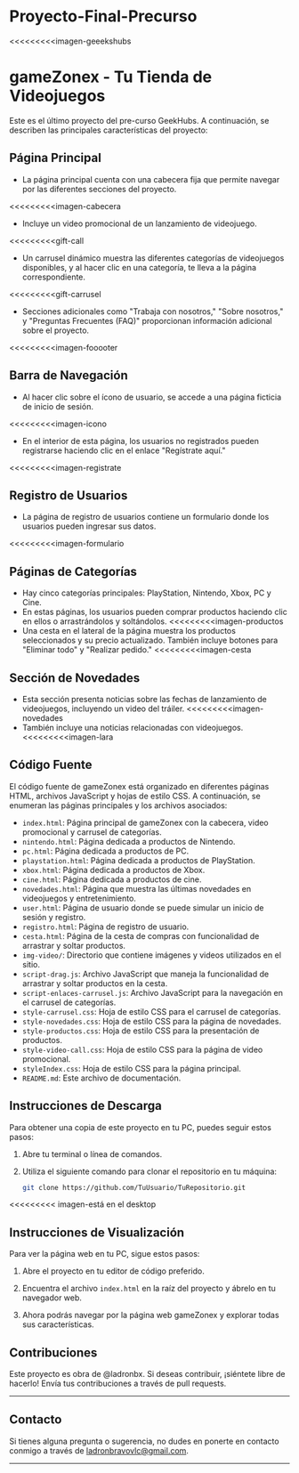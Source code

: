 # Proyecto-Final-Precurso
<<<<<<<<<imagen-geeekshubs


# gameZonex - Tu Tienda de Videojuegos

Este es el último proyecto del pre-curso GeekHubs.  A continuación, se describen las principales características del proyecto:

## Página Principal

- La página principal cuenta con una cabecera fija que permite navegar por las diferentes secciones del proyecto.

<<<<<<<<<imagen-cabecera

- Incluye un video promocional de un lanzamiento de videojuego.

<<<<<<<<<gift-call

- Un carrusel dinámico muestra las diferentes categorías de videojuegos disponibles, y al hacer clic en una categoría, te lleva a la página correspondiente.

<<<<<<<<<gift-carrusel

- Secciones adicionales como "Trabaja con nosotros," "Sobre nosotros," y "Preguntas Frecuentes (FAQ)" proporcionan información adicional sobre el proyecto.

<<<<<<<<<imagen-fooooter

## Barra de Navegación

- Al hacer clic sobre el ícono de usuario, se accede a una página ficticia de inicio de sesión.


<<<<<<<<<imagen-icono


- En el interior de esta página, los usuarios no registrados pueden registrarse haciendo clic en el enlace "Regístrate aquí."

<<<<<<<<<imagen-registrate

## Registro de Usuarios

- La página de registro de usuarios contiene un formulario donde los usuarios pueden ingresar sus datos.

<<<<<<<<<imagen-formulario

## Páginas de Categorías

- Hay cinco categorías principales: PlayStation, Nintendo, Xbox, PC y Cine.
- En estas páginas, los usuarios pueden comprar productos haciendo clic en ellos o arrastrándolos y soltándolos.
<<<<<<<<<imagen-productos
- Una cesta en el lateral de la página muestra los productos seleccionados y su precio actualizado. También incluye botones para "Eliminar todo" y "Realizar pedido."
<<<<<<<<<imagen-cesta

## Sección de Novedades

- Esta sección presenta noticias sobre las fechas de lanzamiento de videojuegos, incluyendo un video del tráiler.
<<<<<<<<<imagen-novedades
- También incluye una noticias relacionadas con videojuegos.
<<<<<<<<<imagen-lara

## Código Fuente

El código fuente de gameZonex está organizado en diferentes páginas HTML, archivos JavaScript y hojas de estilo CSS. A continuación, se enumeran las páginas principales y los archivos asociados:

- `index.html`: Página principal de gameZonex con la cabecera, video promocional y carrusel de categorías.
- `nintendo.html`: Página dedicada a productos de Nintendo.
- `pc.html`: Página dedicada a productos de PC.
- `playstation.html`: Página dedicada a productos de PlayStation.
- `xbox.html`: Página dedicada a productos de Xbox.
- `cine.html`: Página dedicada a productos de cine.
- `novedades.html`: Página que muestra las últimas novedades en videojuegos y entretenimiento.
- `user.html`: Página de usuario donde se puede simular un inicio de sesión y registro.
- `registro.html`: Página de registro de usuario.
- `cesta.html`: Página de la cesta de compras con funcionalidad de arrastrar y soltar productos.
- `img-video/`: Directorio que contiene imágenes y videos utilizados en el sitio.
- `script-drag.js`: Archivo JavaScript que maneja la funcionalidad de arrastrar y soltar productos en la cesta.
- `script-enlaces-carrusel.js`: Archivo JavaScript para la navegación en el carrusel de categorías.
- `style-carrusel.css`: Hoja de estilo CSS para el carrusel de categorías.
- `style-novedades.css`: Hoja de estilo CSS para la página de novedades.
- `style-productos.css`: Hoja de estilo CSS para la presentación de productos.
- `style-video-call.css`: Hoja de estilo CSS para la página de video promocional.
- `styleIndex.css`: Hoja de estilo CSS para la página principal.
- `README.md`: Este archivo de documentación.


## Instrucciones de Descarga

Para obtener una copia de este proyecto en tu PC, puedes seguir estos pasos:

1. Abre tu terminal o línea de comandos.

2. Utiliza el siguiente comando para clonar el repositorio en tu máquina:

   ```bash
   git clone https://github.com/TuUsuario/TuRepositorio.git


<<<<<<<<< imagen-está en el desktop

## Instrucciones de Visualización

Para ver la página web en tu PC, sigue estos pasos:

1. Abre el proyecto en tu editor de código preferido.

2. Encuentra el archivo `index.html` en la raíz del proyecto y ábrelo en tu navegador web.

3. Ahora podrás navegar por la página web gameZonex y explorar todas sus características.



## Contribuciones

Este proyecto es obra de @ladronbx. Si deseas contribuir, ¡siéntete libre de hacerlo! Envía tus contribuciones a través de pull requests.

---

## Contacto

Si tienes alguna pregunta o sugerencia, no dudes en ponerte en contacto conmigo a través de [ladronbravovlc@gmail.com](mailto:ladronbravovlc@gmail.com).

---
